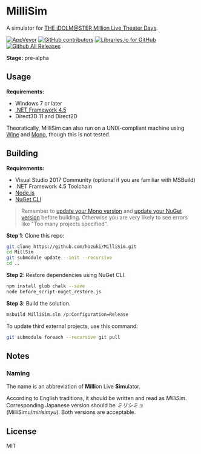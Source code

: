 # MilliSim

A simulator for [THE iDOLM@STER Million Live Theater Days](https://millionlive.idolmaster.jp/theaterdays/).


[![AppVeyor](https://img.shields.io/travis/hozuki/MilliSim.svg)](https://travis-ci.org/hozuki/MilliSim)
[![GitHub contributors](https://img.shields.io/github/contributors/hozuki/MilliSim.svg)](https://github.com/hozuki/MilliSim/graphs/contributors)
[![Libraries.io for GitHub](https://img.shields.io/librariesio/github/hozuki/MilliSim.svg)](https://github.com/hozuki/MilliSim)
[![Github All Releases](https://img.shields.io/github/downloads/hozuki/MilliSim/total.svg)](https://github.com/hozuki/MilliSim/releases)

**Stage:** pre-alpha

## Usage

**Requirements:**

- Windows 7 or later
- [.NET Framework 4.5](https://www.microsoft.com/en-us/download/details.aspx?id=42642)
- Direct3D 11 and Direct2D

Theoratically, MilliSim can also run on a UNIX-compliant machine using [Wine](https://www.winehq.org/download)
and [Mono](http://www.mono-project.com/download/), though this is not tested.

## Building

**Requirements:**

- Visual Studio 2017 Community (optional if you are familiar with MSBuild)
- .NET Framework 4.5 Toolchain
- [Node.js](https://nodejs.org/en/download/)
- [NuGet CLI](https://www.nuget.org/downloads)

> Remember to [update your Mono version](http://www.mono-project.com/download/#download-lin) and
> [update your NuGet version](https://docs.microsoft.com/en-us/nuget/guides/install-nuget) before
> building. Otherwise you are very likely to see errors like "Too many projects specified".

**Step 1**: Clone this repo:

```bash
git clone https://github.com/hozuki/MilliSim.git
cd MillSim
git submodule update --init --recursive
cd ..
```

**Step 2**: Restore dependencies using NuGet CLI.

```bash
npm install glob chalk --save
node before_script-nuget_restore.js
```

**Step 3**: Build the solution.

```bash
msbuild MilliSim.sln /p:Configuration=Release
```

To update third external projects, use this command:

```bash
git submodule foreach --recursive git pull
```

## Notes

### Naming

The name is an abbreviation of **Milli**on Live **Sim**ulator.

According to English traditions, it should be written and read as *MilliSim*.
Corresponding Japanese version should be *ミリシミュ* (MilliSimu/*mirisimyu*).
Both versions are acceptable.

## License

MIT
